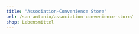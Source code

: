 ```yaml
---
title: "Association-Convenience Store"
url: /san-antonio/association-convenience-store/
shop: Lebensmittel
---
```


